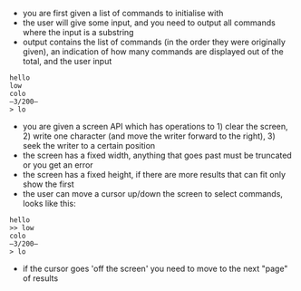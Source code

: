 - you are first given a list of commands to initialise with
- the user will give some input, and you need to output all commands where the input is a substring
- output contains the list of commands (in the order they were originally given), an indication of how many commands are displayed out of the total, and the user input
```
hello
low
colo
—3/200—
> lo
```
- you are given a screen API which has operations to 1) clear the screen, 2) write one character (and move the writer forward to the right), 3) seek the writer to a certain position
- the screen has a fixed width, anything that goes past must be truncated or you get an error
- the screen has a fixed height, if there are more results that can fit only show the first <however many can fit>
- the user can move a cursor up/down the screen to select commands, looks like this:
```
hello
>> low
colo
—3/200—
> lo
```
- if the cursor goes 'off the screen' you need to move to the next "page" of results

